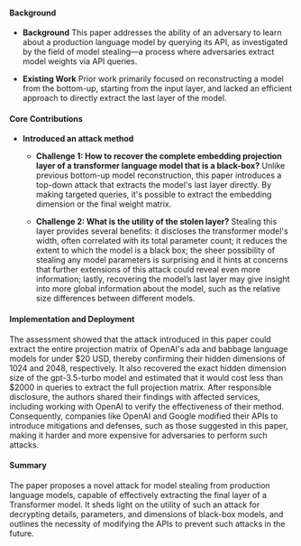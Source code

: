 #### Background
- **Background**
This paper addresses the ability of an adversary to learn about a production language model by querying its API, as investigated by the field of model stealing—a process where adversaries extract model weights via API queries.

- **Existing Work**
Prior work primarily focused on reconstructing a model from the bottom-up, starting from the input layer, and lacked an efficient approach to directly extract the last layer of the model.

#### Core Contributions
- **Introduced an attack method**
  - **Challenge 1: How to recover the complete embedding projection layer of a transformer language model that is a black-box?**
        Unlike previous bottom-up model reconstruction, this paper introduces a top-down attack that extracts the model's last layer directly. By making targeted queries, it's possible to extract the embedding dimension or the final weight matrix.

  - **Challenge 2: What is the utility of the stolen layer?**
        Stealing this layer provides several benefits: it discloses the transformer model's width, often correlated with its total parameter count; it reduces the extent to which the model is a black box; the sheer possibility of stealing any model parameters is surprising and it hints at concerns that further extensions of this attack could reveal even more information; lastly, recovering the model’s last layer may give insight into more global information about the model, such as the relative size differences between different models.

#### Implementation and Deployment
The assessment showed that the attack introduced in this paper could extract the entire projection matrix of OpenAI's ada and babbage language models for under $20 USD, thereby confirming their hidden dimensions of 1024 and 2048, respectively. It also recovered the exact hidden dimension size of the gpt-3.5-turbo model and estimated that it would cost less than $2000 in queries to extract the full projection matrix. After responsible disclosure, the authors shared their findings with affected services, including working with OpenAI to verify the effectiveness of their method. Consequently, companies like OpenAI and Google modified their APIs to introduce mitigations and defenses, such as those suggested in this paper, making it harder and more expensive for adversaries to perform such attacks.

#### Summary
The paper proposes a novel attack for model stealing from production language models, capable of effectively extracting the final layer of a Transformer model. It sheds light on the utility of such an attack for decrypting details, parameters, and dimensions of black-box models, and outlines the necessity of modifying the APIs to prevent such attacks in the future.